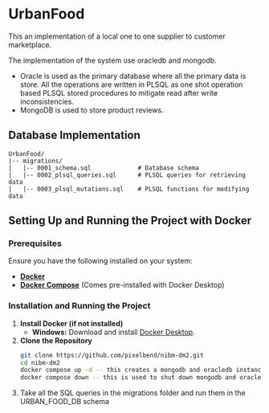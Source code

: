 # UrbanFood

This an implementation of a local one to one
supplier to customer marketplace.

The implementation
of the system use oracledb and mongodb.

- Oracle is used as the primary database where all the primary data is store.
  All the operations are written in PLSQL as one shot operation based 
  PLSQL stored procedures to mitigate read after write inconsistencies.
- MongoDB is used to store product reviews.

## Database Implementation

```
UrbanFood/
|-- migrations/
|   |-- 0001_schema.sql             # Database schema
|   |-- 0002_plsql_queries.sql      # PLSQL queries for retrieving data
|   |-- 0003_plsql_mutations.sql    # PLSQL functions for modifying data
```

## Setting Up and Running the Project with Docker

### Prerequisites

Ensure you have the following installed on your system:

- **[Docker](https://www.docker.com/get-started)**
- **[Docker Compose](https://docs.docker.com/compose/install/)** (Comes pre-installed with Docker Desktop)

### Installation and Running the Project

1. **Install Docker (if not installed)**
    - **Windows:** Download and install [Docker Desktop](https://www.docker.com/products/docker-desktop).
2. **Clone the Repository**
   ```sh
   git clone https://github.com/pixelbend/nibm-dm2.git
   cd nibm-dm2
   docker compose up -d -- this creates a mongodb and oracledb instance
   docker compose down -- this is used to shut down mongodb and oracledb instance
   ```
3. Take all the SQL queries in the migrations folder and run them in the
URBAN_FOOD_DB schema